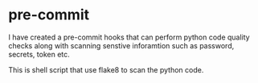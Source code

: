 # pre-commit

I have created a pre-commit hooks that can perform python code quality checks along with scanning senstive inforamtion such as password, secrets, token etc.

This is shell script that use flake8 to scan the python code.